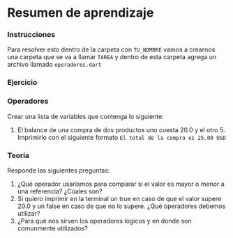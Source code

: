 Resumen de aprendizaje 
=======
### Instrucciones
Para resolver esto dentro de la carpeta con ```TU_NOMBRE``` vamos a crearnos una carpeta que se va a llamar ```TAREA``` y dentro de esta carpeta agrega un archivo llamado ```operadores.dart```

### Ejercicio
### Operadores
Crear una lista de variables que contenga lo siguiente:
1. El balance de una compra de dos productos uno cuesta 20.0 y el otro 5. 
Imprimirlo con el siguiente formato ```El total de la compra es 25.00 USD```

### Teoría
Responde las siguientes preguntas:
1. ¿Qué operador usaríamos para comparar si el valor es mayor o menor a una referencia? ¿Cúales son?
2. Si quiero imprimir en la terminal un true en caso de que el valor supere 20.0 y un false en caso de que no lo supere. ¿Qué operadores debemos utilizar?
3. ¿Para qué nos sirven los operadores lógicos y en donde son comunmente utilizados?
